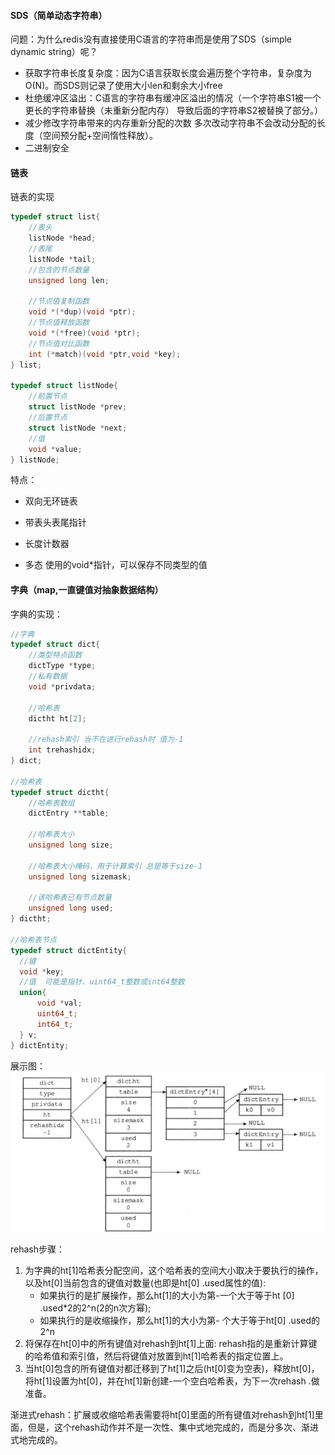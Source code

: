 #### SDS（简单动态字符串）

问题：为什么redis没有直接使用C语言的字符串而是使用了SDS（simple dynamic string）呢？
		
- 获取字符串长度复杂度：因为C语言获取长度会遍历整个字符串，复杂度为O(N)。而SDS则记录了使用大小len和剩余大小free
- 杜绝缓冲区溢出：C语言的字符串有缓冲区溢出的情况（一个字符串S1被一个更长的字符串替换（未重新分配内存） 导致后面的字符串S2被替换了部分。）
- 减少修改字符串带来的内存重新分配的次数 多次改动字符串不会改动分配的长度（空间预分配+空间惰性释放）。
- 二进制安全



#### 链表

链表的实现

```c
typedef struct list{
    //表头
    listNode *head;
    //表尾
    listNode *tail;
    //包含的节点数量
    unsigned long len;
    
    //节点值复制函数
    void *(*dup)(void *ptr);
    //节点值释放函数
    void *(*free)(void *ptr);
    //节点值对比函数
    int (*match)(void *ptr,void *key);
} list;

typedef struct listNode{
    //前置节点
    struct listNode *prev;
    //后置节点
    struct listNode *next;
    //值
    void *value;
} listNode;
```

特点：
- 双向无环链表

- 带表头表尾指针

- 长度计数器

- 多态 使用的void*指针，可以保存不同类型的值

  

#### 字典（map,一直键值对抽象数据结构）

字典的实现：

```c
//字典
typedef struct dict{
    //类型特点函数
    dictType *type;
    //私有数据
    void *privdata;
    
    //哈希表
    dictht ht[2];
    
    //rehash索引 当不在进行rehash时 值为-1
    int trehashidx;
} dict;

//哈希表
typedef struct dictht{
    //哈希表数组
    dictEntry **table;
    
    //哈希表大小
    unsigned long size;
    
    //哈希表大小掩码，用于计算索引 总是等于size-1
    unsigned long sizemask;
    
    //该哈希表已有节点数量
    unsigned long used;
} dictht;

//哈希表节点
typedef struct dictEntity{
  //键
  void *key;
  //值  可能是指针、uint64_t整数或int64整数
  union{
      void *val;
      uint64_t;
      int64_t;
  } v;
} dictEntity;
```

展示图：![dict](img\dict.jpg)

rehash步骤：

1. 为字典的ht[1]哈希表分配空间，这个哈希表的空间大小取决于要执行的操作，以及ht[0]当前包含的键值对数量(也即是ht[0] .used属性的值):
   - 如果执行的是扩展操作，那么ht[1]的大小为第-一个大于等于ht [0] .used*2的2^n(2的n次方幂);
   - 如果执行的是收缩操作，那么ht[1]的大小为第- 个大于等于ht[0] .used的2^n
2. 将保存在ht[0]中的所有键值对rehash到ht[1]上面: rehash指的是重新计算键的哈希值和索引值，然后将键值对放置到ht[1]哈希表的指定位置上。
3. 当ht[0]包含的所有键值对都迁移到了ht[1]之后(ht[0]变为空表)，释放ht[0]，将ht[1]设置为ht[0]，并在ht[1]新创建-一个空白哈希表，为下一次rehash .做准备。

渐进式rehash：扩展或收缩哈希表需要将ht[0]里面的所有键值对rehash到ht[1]里面，但是，这个rehash动作并不是一次性、集中式地完成的，而是分多次、渐进式地完成的。